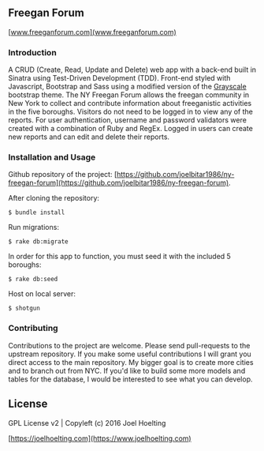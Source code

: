 ## Freegan Forum

[www.freeganforum.com](www.freeganforum.com)

### Introduction

A CRUD (Create, Read, Update and Delete) web app with a back-end built in Sinatra using Test-Driven Development (TDD). Front-end styled with Javascript, Bootstrap and Sass using a modified version of the [Grayscale](https://startbootstrap.com/template-overviews/grayscale/) bootstrap theme. The NY Freegan Forum allows the freegan community in New York to collect and contribute information about freeganistic activities in the five boroughs. Visitors do not need to be logged in to view any of the reports. For user authentication, username and password validators were created with a combination of Ruby and RegEx. Logged in users can create new reports and can edit and delete their reports.

### Installation and Usage

Github repository of the project: [https://github.com/joelbitar1986/ny-freegan-forum](https://github.com/joelbitar1986/ny-freegan-forum).

After cloning the repository:

```
$ bundle install
```

Run migrations:

```
$ rake db:migrate
```

In order for this app to function, you must seed it with the included 5 boroughs:

```
$ rake db:seed
```

Host on local server:

```
$ shotgun
```


### Contributing

Contributions to the project are welcome. Please send pull-requests to the upstream repository. If you make some useful contributions I will grant you direct access to the main repository. My bigger goal is to create more cities and to branch out from NYC. If you'd like to build some more models and tables for the database, I would be interested to see what you can develop.

## License

GPL License v2 | Copyleft (c) 2016 Joel Hoelting

[https://joelhoelting.com](https://www.joelhoelting.com)
